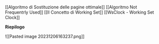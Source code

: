 [[Algoritmo di Sostituzione delle pagine ottimale]]
[[Algoritmo Not Frequentrly Used]]
[[Il Concetto di Working Set]]
[[WsClock - Working Set Clock]]

**Riepilogo**

![[Pasted image 20231206163237.png]]

